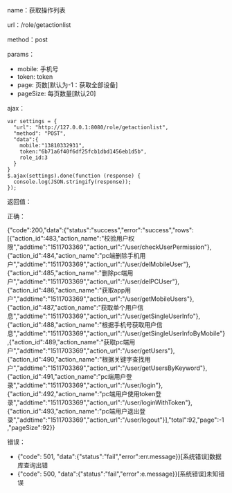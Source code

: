 name：获取操作列表

url：/role/getactionlist

method：post

params：

* mobile: 手机号
* token: token
* page: 页数[默认为-1：获取全部设备]
* pageSize: 每页数量[默认20]

ajax：

```
var settings = {
  "url": "http://127.0.0.1:8080/role/getactionlist",
  "method": "POST",
  "data":{
    mobile:"13810332931",
    token:"6b71a6f40f6df25fcb1dbd1456eb1d5b",
    role_id:3
  }
}
$.ajax(settings).done(function (response) {
  console.log(JSON.stringify(response));
});
```


返回值：

正确：

{"code":200,"data":{"status":"success","error":"success","rows":[{"action_id":483,"action_name":"校验用户权限","addtime":"1511703369","action_url":"/user/checkUserPermission"},{"action_id":484,"action_name":"pc端删除手机用户","addtime":"1511703369","action_url":"/user/delMobileUser"},{"action_id":485,"action_name":"删除pc端用户","addtime":"1511703369","action_url":"/user/delPCUser"},{"action_id":486,"action_name":"获取app用户","addtime":"1511703369","action_url":"/user/getMobileUsers"},{"action_id":487,"action_name":"获取单个用户信息","addtime":"1511703369","action_url":"/user/getSingleUserInfo"},{"action_id":488,"action_name":"根据手机号获取用户信息","addtime":"1511703369","action_url":"/user/getSingleUserInfoByMobile"},{"action_id":489,"action_name":"获取pc端用户","addtime":"1511703369","action_url":"/user/getUsers"},{"action_id":490,"action_name":"根据关键字查找用户","addtime":"1511703369","action_url":"/user/getUsersByKeyword"},{"action_id":491,"action_name":"pc端用户登录","addtime":"1511703369","action_url":"/user/login"},{"action_id":492,"action_name":"pc端用户使用token登录","addtime":"1511703369","action_url":"/user/loginWithToken"},{"action_id":493,"action_name":"pc端用户退出登录","addtime":"1511703369","action_url":"/user/logout"}],"total":92,"page":-1,"pageSize":92}}

错误：

* {"code": 501, "data":{"status":"fail","error":err.message}}[系统错误]数据库查询出错
* {"code": 500, "data":{"status":"fail","error":e.message}}[系统错误]未知错误
